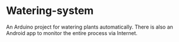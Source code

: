 # Watering-system
An Arduino project for watering plants automatically. There is also an Android app to monitor the entire process via Internet.
